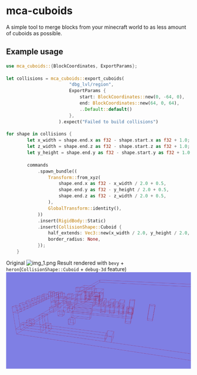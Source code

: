 # mca-cuboids

A simple tool to merge blocks from your minecraft world to as less
amount of cuboids as possible.

## Example usage

```rust
use mca_cuboids::{BlockCoordinates, ExportParams};

let collisions = mca_cuboids::export_cuboids(
                        "dbg_lvl/region",
                        ExportParams {
                            start: BlockCoordinates::new(0, -64, 0),
                            end: BlockCoordinates::new(64, 0, 64),
                            ..Default::default()
                        },
                    ).expect("Failed to build collisions")
                    
for shape in collisions {
        let x_width = shape.end.x as f32 - shape.start.x as f32 + 1.0;
        let z_width = shape.end.z as f32 - shape.start.z as f32 + 1.0;
        let y_height = shape.end.y as f32 - shape.start.y as f32 + 1.0;

        commands
            .spawn_bundle((
                Transform::from_xyz(
                    shape.end.x as f32 - x_width / 2.0 + 0.5,
                    shape.end.y as f32 - y_height / 2.0 + 0.5,
                    shape.end.z as f32 - z_width / 2.0 + 0.5,
                ),
                GlobalTransform::identity(),
            ))
            .insert(RigidBody::Static)
            .insert(CollisionShape::Cuboid {
                half_extends: Vec3::new(x_width / 2.0, y_height / 2.0, z_width / 2.0),
                border_radius: None,
            });
    }
```

Original
![img_1.png](assets/source.png)
Result rendered with `bevy` + `heron`(`CollisionShape::Cuboid` + `debug-3d` feature)
![img.png](assets/result.png)